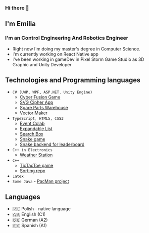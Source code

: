### Hi there 👋
## I'm Emilia
### I'm an Control Engineering And Robotics Engineer

- Right now I'm doing my master's degree in Computer Science.
- I'm currently working on React Native app
- I've been working in gameDev in Pixel Storm Game Studio as 3D Graphic and Unity Developer

## Technologies and Programming languages
- `C# (UWP, WPF, ASP.NET, Unity Engine)` 
  - [Cyber Fusion Game](https://play.google.com/store/apps/details?id=com.PixelStorm.CyberPolice2&gl=PL)
  - [SVG Cipher App](https://github.com/Emilysta/E-media)
  - [Spare Parts Warehouse](https://github.com/Emilysta/SparePartsWarehouse)
  - [Vector Maker](https://github.com/Emilysta/VectorMaker)
- `TypeScript, HTML5, CSS3` 
  - [Event Colab](https://github.com/Emilysta/ZIwG)
  - [Expandable List](https://github.com/Emilysta/expandable-list)
  - [Search Box](https://github.com/Emilysta/search-box)
  - [Snake game](https://github.com/Emilysta/snakeGame)
  - [Snake backend for leaderboard](https://github.com/Emilysta/snakeBackend)
- `C++ in Electronics`
  - [Weather Station](https://github.com/Emilysta/WeatherStation)
- `C++` 
  - [TicTacToe game](https://github.com/Emilysta/TicTacToe)
  - [Sorting repo](https://github.com/Emilysta/Sorting)
- `Latex`
- `Some Java` - [PacMan project](https://github.com/Emilysta/PacMan)

## Languages
- :poland: Polish - native language
- :gb: English (C1)
- :de: German (A2)
- :es: Spanish (A1)
